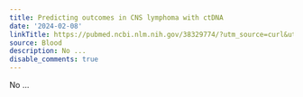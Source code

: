 ```yaml
---
title: Predicting outcomes in CNS lymphoma with ctDNA
date: '2024-02-08'
linkTitle: https://pubmed.ncbi.nlm.nih.gov/38329774/?utm_source=curl&utm_medium=rss&utm_campaign=journals&utm_content=7603509&fc=None&ff=20240208170715&v=2.18.0
source: Blood
description: No ...
disable_comments: true
---
```

No ...
